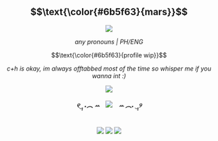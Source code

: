  </p>

<h2 align="center" >
 $$\text{\color{#6b5f63}{mars}}$$
</h2>

<p align="center">
<img src="https://wilardo.crd.co/assets/images/gallery21/6cfc0531.jpg?v=87117d4a"/>

<div align="center">

<p align="center" >
  <em>any pronouns | PH/ENG </em>
 </p>
 
 <p align="center">
 $$\text{\color{#6b5f63}{profile wip}}$$
 </p>

<p align="center" >
  <em>c+h is okay, im always offtabbed most of the time so whisper me if you wanna int :)</em>
 </p>

<p align="center">
<img src="https://64.media.tumblr.com/ae9951f7a5f63a1debc847c5c5b473ff/05e51809ca144598-8c/s500x750/bc805eac9cb00b1542ead6c7d5c301a608f51bd1.gifv"/>

##### <p align="center"> ୧‿̩͙ ˖︵ ꕀ⠀ ![](https://komarev.com/ghpvc/?username=SAMS4RA&color=665454&style=flat&label=viewers&abbreviated=true)⠀ ꕀ ︵˖ ‿̩͙୨

<br>
<image src="https://64.media.tumblr.com/211e13187cdcd153e98433e250f5e946/05e51809ca144598-75/s100x200/a450da7d57407ead0a3aa26948306310c37e060d.pnj"> <image src="https://64.media.tumblr.com/6c4f8f011adfb8155a43b1d7b500055f/05e51809ca144598-22/s100x200/f1b2c451f25be6d4eb5f6fe23a4eda5910f29537.pnj"> <image src="https://64.media.tumblr.com/ea80ebe686a7de6cc42bd1c2aef9dc9d/05e51809ca144598-7d/s100x200/014436d34a58f1d9fef50a0e71c0630e101c4255.gifv">

